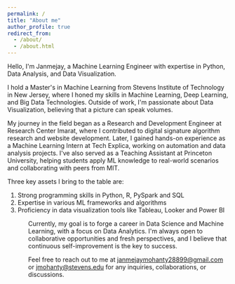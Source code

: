 ```yaml
---
permalink: /
title: "About me"
author_profile: true
redirect_from: 
  - /about/
  - /about.html
---
```


Hello, I'm Janmejay, a Machine Learning Engineer with expertise in Python, Data Analysis, and Data Visualization. <br>

I hold a Master's in Machine Learning from Stevens Institute of Technology in New Jersey, where I honed my skills in Machine Learning, Deep Learning, and Big Data Technologies. Outside of work, I'm passionate about Data Visualization, believing that a picture can speak volumes. <br>

My journey in the field began as a Research and Development Engineer at Research Center Imarat, where I contributed to digital signature algorithm research and website development. Later, I gained hands-on experience as a Machine Learning Intern at Tech Explica, working on automation and data analysis projects. I've also served as a Teaching Assistant at Princeton University, helping students apply ML knowledge to real-world scenarios and collaborating with peers from MIT. <br>

Three key assets I bring to the table are: <br>
<ol type="1">
<li>Strong programming skills in Python, R, PySpark and SQL</li> 
<li>Expertise in various ML frameworks and algorithms </li>
<li>Proficiency in data visualization tools like Tableau, Looker and Power BI </li>
<ol>

Currently, my goal is to forge a career in Data Science and Machine Learning, with a focus on Data Analytics. I'm always open to collaborative opportunities and fresh perspectives, and I believe that continuous self-improvement is the key to success. <br>

Feel free to reach out to me at janmejaymohanty28899@gmail.com or jmohanty@stevens.edu for any inquiries, collaborations, or discussions.
